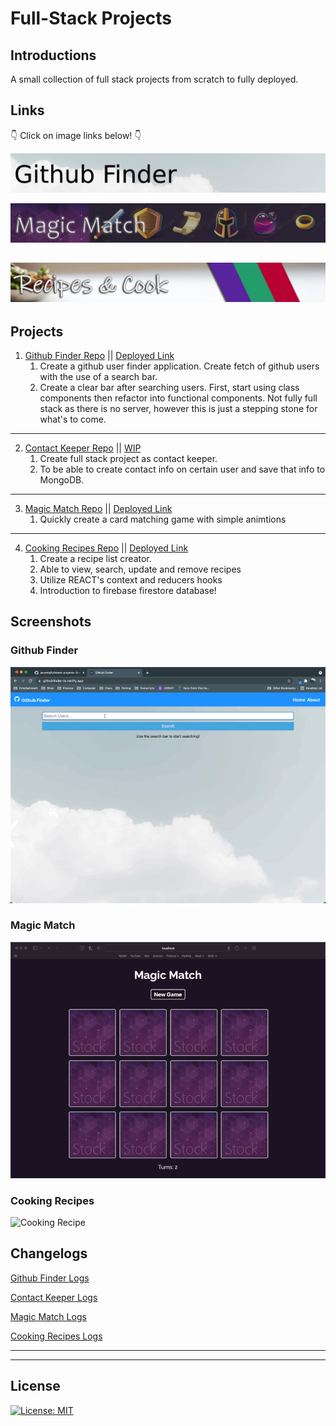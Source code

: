 # Full-Stack Projects

## Introductions
A small collection of full stack projects from scratch to fully deployed.

## Links
👇 Click on image links below! 👇

[![Github Finder](assets/githubfinder-splash.png)](https://githubfinder-ts.netlify.app/)


[![Magic Match](assets/magicmatch-splash.png)](https://serene-raman-79c0e2.netlify.app)

[![Recipes & Cook](assets/recipes-splash.png)](#)
---

## Projects
<!-- GITHUB FINDER -->
[github-finder]: https://github.com/jsoomie/fullstack-projects/tree/main/github-finder
[github-finder-deployed]: https://githubfinder-ts.netlify.app/

<!-- CONTACT KEEPER -->
[contact-keeper]: https://github.com/jsoomie/fullstack-projects/tree/main/contact-keeper
[contact-keeper-deployed]: #

<!-- MAGIC MATCH -->
[magic-match]: https://github.com/jsoomie/fullstack-projects/tree/main/magic-match
[magic-match-deployed]: https://serene-raman-79c0e2.netlify.app

<!-- Recipes & Cook -->
[recipes-cook]: https://github.com/jsoomie/fullstack-projects/tree/main/cooking-recipes
[recipes-cook-deployed]: #

1. [Github Finder Repo][github-finder] || [Deployed Link][github-finder-deployed]
   1. Create a github user finder application. Create fetch of github users with the use of a search bar. 
   2. Create a clear bar after searching users. First, start using class components then refactor into functional components. Not fully full stack as there is no server, however this is just a stepping stone for what's to come.

---

2. [Contact Keeper Repo][contact-keeper] || [WIP][contact-keeper-deployed]
   1. Create full stack project as contact keeper. 
   2. To be able to create contact info on certain user and save that info to MongoDB.

---

3. [Magic Match Repo][magic-match] || [Deployed Link][magic-match-deployed]
   1. Quickly create a card matching game with simple animtions

---

4. [Cooking Recipes Repo][recipes-cook] || [Deployed Link][recipes-cook-deployed]
   1. Create a recipe list creator.
   2. Able to view, search, update and remove recipes
   3. Utilize REACT's context and reducers hooks
   4. Introduction to firebase firestore database!

## Screenshots
### Github Finder
![Github Finder](assets/githubfinder-screen.gif)

### Magic Match
![Magic Match](assets/magicmatch-screen.gif)

### Cooking Recipes
![Cooking Recipe](#)

## Changelogs 
[Github Finder Logs](https://github.com/jsoomie/fullstack-projects/blob/main/github-finder/README.md)

[Contact Keeper Logs](https://github.com/jsoomie/fullstack-projects/blob/main/contact-keeper/README.md)

[Magic Match Logs](https://github.com/jsoomie/fullstack-projects/blob/main/magic-match/README.md)

[Cooking Recipes Logs](https://github.com/jsoomie/fullstack-projects/blob/main/cooking-recipes/README.md)

---
---

## License
[![License: MIT](https://img.shields.io/badge/License-MIT-yellow.svg)](LICENSE)
